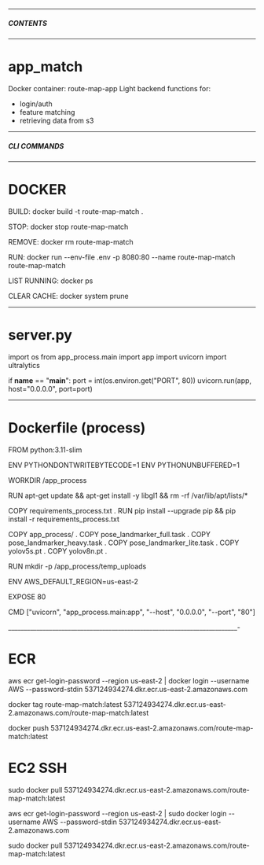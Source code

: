 _______________________________________________________
##### CONTENTS #####
_______________________________________________________

# app_match

Docker container: route-map-app
Light backend functions for: 
- login/auth
- feature matching
- retrieving data from s3 

______________________________________________________
##### CLI COMMANDS #####
______________________________________________________

# DOCKER

BUILD:                docker build -t route-map-match .

STOP:                 docker stop route-map-match

REMOVE:               docker rm route-map-match

RUN:                  docker run --env-file .env -p 8080:80 --name route-map-match route-map-match

LIST RUNNING:         docker ps

CLEAR CACHE:          docker system prune

________________________________________________________

# server.py

import os
from app_process.main import app
import uvicorn
import ultralytics


if __name__ == "__main__":
    port = int(os.environ.get("PORT", 80))
    uvicorn.run(app, host="0.0.0.0", port=port)

_______________________________________________________

# Dockerfile (process)

FROM python:3.11-slim

ENV PYTHONDONTWRITEBYTECODE=1
ENV PYTHONUNBUFFERED=1

WORKDIR /app_process

RUN apt-get update && apt-get install -y libgl1 && rm -rf /var/lib/apt/lists/*

COPY requirements_process.txt .
RUN pip install --upgrade pip && pip install -r requirements_process.txt

COPY app_process/ .
COPY pose_landmarker_full.task .
COPY pose_landmarker_heavy.task .
COPY pose_landmarker_lite.task .
COPY yolov5s.pt .
COPY yolov8n.pt .

RUN mkdir -p /app_process/temp_uploads

ENV AWS_DEFAULT_REGION=us-east-2

EXPOSE 80

CMD ["uvicorn", "app_process.main:app", "--host", "0.0.0.0", "--port", "80"]

_________________________________________________________________________-

# ECR

aws ecr get-login-password --region us-east-2 | docker login --username AWS --password-stdin 537124934274.dkr.ecr.us-east-2.amazonaws.com

docker tag route-map-match:latest 537124934274.dkr.ecr.us-east-2.amazonaws.com/route-map-match:latest
      
docker push 537124934274.dkr.ecr.us-east-2.amazonaws.com/route-map-match:latest

# EC2 SSH

sudo docker pull 537124934274.dkr.ecr.us-east-2.amazonaws.com/route-map-match:latest

aws ecr get-login-password --region us-east-2 | sudo docker login --username AWS --password-stdin 537124934274.dkr.ecr.us-east-2.amazonaws.com

sudo docker pull 537124934274.dkr.ecr.us-east-2.amazonaws.com/route-map-match:latest

